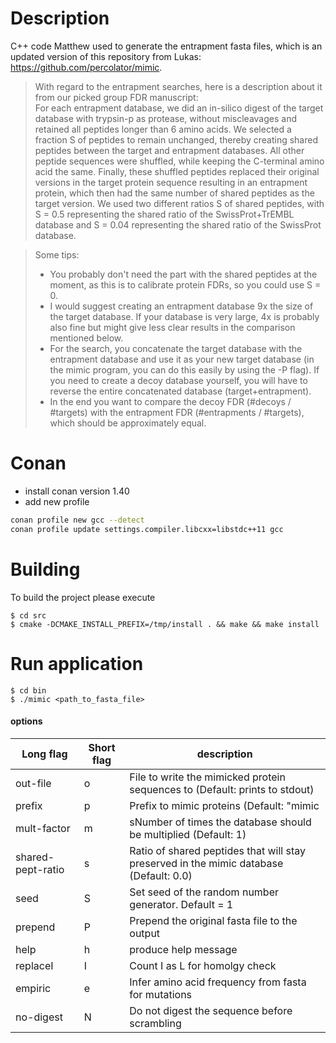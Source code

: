 # Description
C++ code Matthew used to generate the entrapment fasta files, which is an updated version of this repository from Lukas: https://github.com/percolator/mimic.

>With regard to the entrapment searches, here is a description about it from our picked group FDR manuscript:  
>For each entrapment database, we did an in-silico digest of the target database with trypsin-p as protease, without miscleavages and retained all peptides longer than 6 amino acids. We selected a fraction S of peptides to remain unchanged, thereby creating shared peptides between the target and entrapment databases. All other peptide sequences were shuffled, while keeping the C-terminal amino acid the same. Finally, these shuffled peptides replaced their original versions in the target protein sequence resulting in an entrapment protein, which then had the same number of shared peptides as the target version. We used two different ratios S of shared peptides, with S = 0.5 representing the shared ratio of the SwissProt+TrEMBL database and S = 0.04 representing the shared ratio of the SwissProt database.

> Some tips:
> - You probably don't need the part with the shared peptides at the moment, as this is to calibrate protein FDRs, so you could use S = 0.
>- I would suggest creating an entrapment database 9x the size of the target database. If your database is very large, 4x is probably also fine but might give less clear results in the comparison mentioned below.
>- For the search, you concatenate the target database with the entrapment database and use it as your new target database (in the mimic program, you can do this easily by using the -P flag). If you need to create a decoy database yourself, you will have to reverse the entire concatenated database (target+entrapment).
>- In the end you want to compare the decoy FDR (#decoys / #targets) with the entrapment FDR (#entrapments / #targets), which should be approximately equal.

# Conan
- install conan version 1.40 
- add new profile
```bash
conan profile new gcc --detect
conan profile update settings.compiler.libcxx=libstdc++11 gcc
```

# Building
To build the project please execute

```shell
$ cd src
$ cmake -DCMAKE_INSTALL_PREFIX=/tmp/install . && make && make install
```

# Run application
```shell
$ cd bin
$ ./mimic <path_to_fasta_file>
```
#### options

|Long flag         		|Short flag | description               												  			 |
|-----------------------|-----------|----------------------------------------------------------------------------------------|
|out-file          		|	 o      | File to write the mimicked protein sequences to (Default: prints to stdout) 			 |
|prefix			   		|    p      | Prefix to mimic proteins (Default: "mimic|Random_") 									 |
|mult-factor       		|    m      | sNumber of times the database should be multiplied (Default: 1) 						 |
|shared-pept-ratio      |    s      | Ratio of shared peptides that will stay preserved in the mimic database (Default: 0.0) |
|seed                   |    S      | Set seed of the random number generator. Default = 1									 |
|prepend                |    P      | Prepend the original fasta file to the output											 |
|help              		|    h      | produce help message      															 |
|replaceI          		|    I      | Count I as L for homolgy check														 |
|empiric           		|    e      | Infer amino acid frequency from fasta for mutations									 |
|no-digest         		|    N      | Do not digest the sequence before scrambling     										 |


